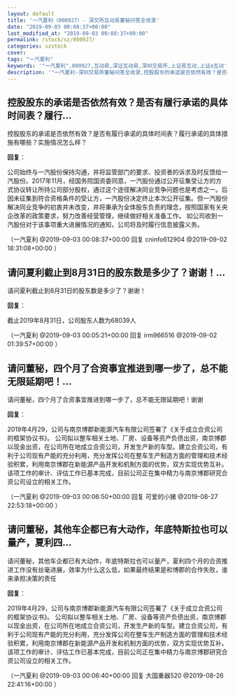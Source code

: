 ```yaml
---
layout: default
title: '一汽夏利（000927）- 深交所互动易董秘问答全收录'
date: "2019-09-03 00:08:37+00:00"
last_modified_at: "2019-09-03 00:08:37+00:00"
permalink: /stock/sz/000927/
categories: szstock
cover: 
tags: "一汽夏利"
keywords: '"一汽夏利",000927,互动易,深证互动易,深圳交易所,上证易互动,上证e互动'
description: '"一汽夏利-深圳交易所董秘问答全收录,控股股东的承诺是否依然有效？是否有履行承诺的具体时间表？履行承诺的具体措施有哪些？实施情况怎么样？"'
---
```


## 控股股东的承诺是否依然有效？是否有履行承诺的具体时间表？履行...

控股股东的承诺是否依然有效？是否有履行承诺的具体时间表？履行承诺的具体措施有哪些？实施情况怎么样？

**回复**：

公司始终与一汽股份保持沟通，并将监管部门的要求、投资者的诉求及时反馈给一汽股份。2017年11月，经国务院国资委同意，一汽股份通过公开征集受让方的方式协议转让所持公司部分股权，通过这个途径解决同业竞争问题也是考虑之一。后因未征集到符合资格条件的受让方，一汽股份决定终止本次公开征集。但一汽股份解决同业竞争的初衷并未改变，并将秉承为全体股东负责的理念，按照国家有关央企改革的政策要求，努力改善经营管理，继续做好相关准备工作。
如公司收到一汽股份对于该事项重大进展情况的通知，公司将及时履行信息披露义务。 

（一汽夏利  @2019-09-03 00:08:37+00:00 回复 cninfo612904  @2019-09-02 18:31:08+00:00 ）

## 请问夏利截止到8月31日的股东数是多少了？谢谢！...

请问夏利截止到8月31日的股东数是多少了？谢谢！

**回复**：

截止2019年8月31日，公司股东人数为68039人 

（一汽夏利  @2019-09-03 00:05:21+00:00 回复 irm966516  @2019-09-02 01:39:57+00:00 ）

## 请问董秘，四个月了合资事宜推进到哪一步了，总不能无限延期吧！...

请问董秘，四个月了合资事宜推进到哪一步了，总不能无限延期吧！谢谢

**回复**：

2019年4月29，公司与南京博郡新能源汽车有限公司签署了《关于成立合资公司的框架协议书》。
公司拟以整车相关土地、厂房、设备等资产负债出资，南京博郡以现金出资，在公司所在地成立合资公司，开发生产新的车型。建立合资公司，有利于公司现有产能的充分利用，充分发挥公司在整车生产制造方面的管理和技术经验积累，利用南京博郡在新能源产品开发和机制方面的优势，双方实现优势互补。
该项工作的审计、评估工作已基本完成，目前公司正在集中精力与南京博郡研究合资公司设立的相关工作。 

（一汽夏利  @2019-09-03 00:06:50+00:00 回复 可爱的小猪  @2019-08-27 22:53:18+00:00 ）

## 请问董秘，其他车企都已有大动作，年底特斯拉也可以量产，夏利四...

请问董秘，其他车企都已有大动作，年底特斯拉也可以量产，夏利四个月的合资推进工作没有丝毫进展，效率为什么这么低，如果最终结果是和博郡的合作失败，谁来承担决策的责任

**回复**：

2019年4月29，公司与南京博郡新能源汽车有限公司签署了《关于成立合资公司的框架协议书》。
公司拟以整车相关土地、厂房、设备等资产负债出资，南京博郡以现金出资，在公司所在地成立合资公司，开发生产新的车型。建立合资公司，有利于公司现有产能的充分利用，充分发挥公司在整车生产制造方面的管理和技术经验积累，利用南京博郡在新能源产品开发和机制方面的优势，双方实现优势互补。
该项工作的审计、评估工作已基本完成，目前公司正在集中精力与南京博郡研究合资公司设立的相关工作。 

（一汽夏利  @2019-09-03 00:06:40+00:00 回复 大国重器520  @2019-08-26 22:41:16+00:00 ）

